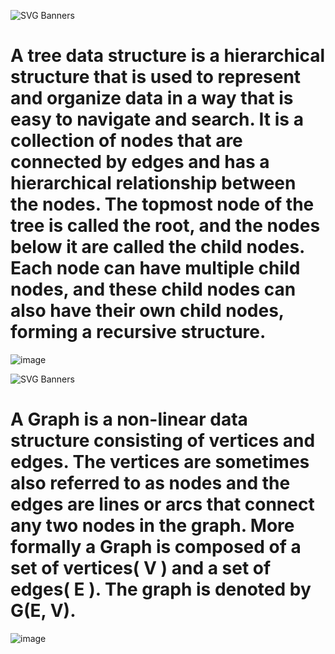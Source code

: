 ![SVG Banners](https://svg-banners.vercel.app/api?type=glitch&text1=Tree&width=1200&height=200)
# A tree data structure is a hierarchical structure that is used to represent and organize data in a way that is easy to navigate and search. It is a collection of nodes that are connected by edges and has a hierarchical relationship between the nodes. The topmost node of the tree is called the root, and the nodes below it are called the child nodes. Each node can have multiple child nodes, and these child nodes can also have their own child nodes, forming a recursive structure.

![image](https://user-images.githubusercontent.com/96367023/222902038-95e1936f-14ba-4f1f-bced-a54b159d988b.png)



![SVG Banners](https://svg-banners.vercel.app/api?type=glitch&text1=Graph&width=1200&height=200)
# A Graph is a non-linear data structure consisting of vertices and edges. The vertices are sometimes also referred to as nodes and the edges are lines or arcs that connect any two nodes in the graph. More formally a Graph is composed of a set of vertices( V ) and a set of edges( E ). The graph is denoted by G(E, V).

![image](https://user-images.githubusercontent.com/96367023/223176713-ff876043-98a9-4749-ba33-a87c5b662453.png)

